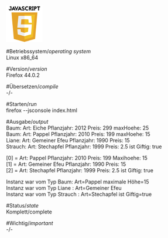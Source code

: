 ![Java Logo](https://github.com/OlafGroh/OOP/blob/master/images/logos/javascript_logo.png)

#Betriebssystem/*operating system*  
Linux x86_64

#Version/*version*  
Firefox 44.0.2

#Übersetzen/*compile*  
-/-  

#Starten/*run*  
firefox --jsconsole index.html  

#Ausgabe/*output*  
Baum: Art: Eiche Pflanzjahr: 2012 Preis: 299 maxHoehe: 25  
Baum: Art: Pappel Pflanzjahr: 2010 Preis: 199 maxHoehe: 15  
Liane: Art: Gemeiner Efeu Pflanzjahr: 1990 Preis: 15  
Strauch: Art: Stechapfel Pflanzjahr: 1999 Preis: 2.5 ist Giftig: true  

[0] = Art: Pappel Pflanzjahr: 2010 Preis: 199 Maxihoehe: 15  
[1] = Art: Gemeiner Efeu Pflanzjahr: 1990 Preis: 15  
[2] = Art: Stechapfel Pflanzjahr: 1999 Preis: 2.5 ist Giftig: true  

Instanz war vom Typ Baum: Art=Pappel maximale Höhe=15  
Instanz war vom Typ Liane : Art=Gemeiner Efeu  
Instanz war vom Typ Strauch : Art=Stechapfel ist Giftig=true  

#Status/*state*  
Komplett/complete  

#Wichtig/*important*  
-/-
